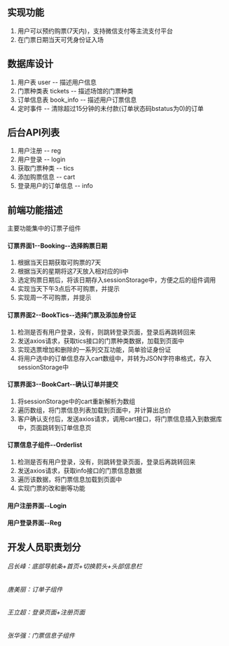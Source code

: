 
## 实现功能
1. 用户可以预约购票(7天内)，支持微信支付等主流支付平台 
2. 在门票日期当天可凭身份证入场


## 数据库设计
1. 用户表  user -- 描述用户信息
2. 门票种类表  tickets  --  描述场馆的门票种类
3. 订单信息表  book_info  --  描述用户订票信息
4. 定时事件 -- 清除超过15分钟的未付款(订单状态码bstatus为0)的订单


## 后台API列表
1. 用户注册 -- reg
2. 用户登录 -- login
3. 获取门票种类 -- tics
4. 添加购票信息 -- cart
4. 登录用户的订单信息 -- info


## 前端功能描述
主要功能集中的订票子组件

#### 订票界面1--Booking--选择购票日期
1. 根据当天日期获取可购票的7天
2. 根据当天的星期将这7天放入相对应的li中
3. 选定购票日期后，将该日期存入sessionStorage中，方便之后的组件调用
4. 实现当天下午3点后不可购票，并提示
5. 实现周一不可购票，并提示

#### 订票界面2--BookTics--选择门票及添加身份证
1. 检测是否有用户登录，没有，则跳转登录页面，登录后再跳转回来
2. 发送axios请求，获取tics接口的门票种类数据，加载到页面中
3. 实现选票增加和删除的一系列交互功能，简单验证身份证
4. 将用户选中的订单信息存入cart数组中，并转为JSON字符串格式，存入sessionStorage中

#### 订票界面3--BookCart--确认订单并提交
1. 将sessionStorage中的cart重新解析为数组
2. 遍历数组，将门票信息列表加载到页面中，并计算出总价
3. 客户确认支付后，发送axios请求，调用cart接口，将门票信息插入到数据库中，页面跳转到订单信息页

#### 订票信息子组件--Orderlist
1. 检测是否有用户登录，没有，则跳转登录页面，登录后再跳转回来
2. 发送axios请求，获取info接口的门票信息数据
3. 遍历该数据，将门票信息加载到页面中
4. 实现门票的改和删等功能

#### 用户注册界面--Login

#### 用户登录界面--Reg


## 开发人员职责划分
###### 吕长峰：底部导航条+首页+切换箭头+头部信息栏
###### 唐美丽：订单子组件
###### 王立超：登录页面+注册页面
###### 张华强：门票信息子组件


